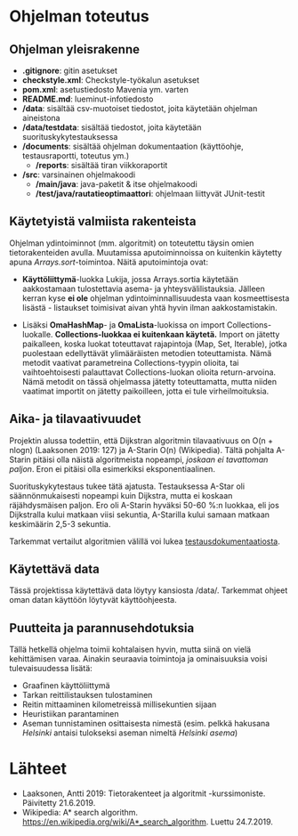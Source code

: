 # Ohjelman toteutus

## Ohjelman yleisrakenne

+ **.gitignore**: gitin asetukset
+ **checkstyle.xml**: Checkstyle-työkalun asetukset
+ **pom.xml**: asetustiedosto Mavenia ym. varten
+ **README.md**: lueminut-infotiedosto
+ **/data**: sisältää csv-muotoiset tiedostot, joita käytetään ohjelman aineistona
+ **/data/testdata**: sisältää tiedostot, joita käytetään suorituskykytestauksessa
+ **/documents**: sisältää ohjelman dokumentaation (käyttöohje, testausraportti, toteutus ym.)
    - **/reports**: sisältää tiran viikkoraportit
+ **/src**: varsinainen ohjelmakoodi
    - **/main/java**: java-paketit & itse ohjelmakoodi
    - **/test/java/rautatieoptimaattori**: ohjelmaan liittyvät JUnit-testit


## Käytetyistä valmiista rakenteista

Ohjelman ydintoiminnot (mm. algoritmit) on toteutettu täysin omien tietorakenteiden avulla. Muutamissa aputoiminnoissa on kuitenkin käytetty apuna *Arrays.sort*-toimintoa. Näitä aputoimintoja ovat:

* **Käyttöliittymä**-luokka Lukija, jossa Arrays.sortia käytetään aakkostamaan tulostettavia asema- ja yhteysvälilistauksia. Jälleen kerran kyse **ei ole** ohjelman ydintoiminnallisuudesta vaan kosmeettisesta lisästä - listaukset toimisivat aivan yhtä hyvin ilman aakkostamistakin.

* Lisäksi **OmaHashMap**- ja **OmaLista**-luokissa on import Collections-luokalle. **Collections-luokkaa ei kuitenkaan käytetä.** Import on jätetty paikalleen, koska luokat toteuttavat rajapintoja (Map, Set, Iterable), jotka puolestaan edellyttävät ylimääräisten metodien toteuttamista. Nämä metodit vaativat parametreina Collections-tyypin olioita, tai vaihtoehtoisesti palauttavat Collections-luokan olioita return-arvoina. Nämä metodit on tässä ohjelmassa jätetty toteuttamatta, mutta niiden vaatimat importit on jätetty paikoilleen, jotta ei tule virheilmoituksia.


## Aika- ja tilavaativuudet

Projektin alussa todettiin, että Dijkstran algoritmin tilavaativuus on O(n + nlogn) (Laaksonen 2019: 127) ja A-Starin O(n) (Wikipedia). Tältä pohjalta A-Starin pitäisi olla näistä algoritmeista nopeampi, *joskaan ei tavattoman paljon*. Eron ei pitäisi olla esimerkiksi eksponentiaalinen.

Suorituskykytestaus tukee tätä ajatusta. Testauksessa A-Star oli säännönmukaisesti nopeampi kuin Dijkstra, mutta ei koskaan räjähdysmäisen paljon. Ero oli A-Starin hyväksi 50-60 %:n luokkaa, eli jos Dijkstralla kului matkaan viisi sekuntia, A-Starilla kului samaan matkaan keskimäärin 2,5-3 sekuntia.

Tarkemmat vertailut algoritmien välillä voi lukea [testausdokumentaatiosta](documents/testing.md).


## Käytettävä data

Tässä projektissa käytettävä data löytyy kansiosta /data/. Tarkemmat ohjeet oman datan käyttöön löytyvät käyttöohjeesta.


## Puutteita ja parannusehdotuksia

Tällä hetkellä ohjelma toimii kohtalaisen hyvin, mutta siinä on vielä kehittämisen varaa. Ainakin seuraavia toimintoja ja ominaisuuksia voisi tulevaisuudessa lisätä:

* Graafinen käyttöliittymä
* Tarkan reittilistauksen tulostaminen
* Reitin mittaaminen kilometreissä millisekuntien sijaan
* Heuristiikan parantaminen
* Aseman tunnistaminen osittaisesta nimestä (esim. pelkkä hakusana *Helsinki* antaisi tulokseksi aseman nimeltä *Helsinki asema*)


# Lähteet

* Laaksonen, Antti 2019: Tietorakenteet ja algoritmit -kurssimoniste. Päivitetty 21.6.2019.
* Wikipedia: A* search algorithm. https://en.wikipedia.org/wiki/A*_search_algorithm. Luettu 24.7.2019.